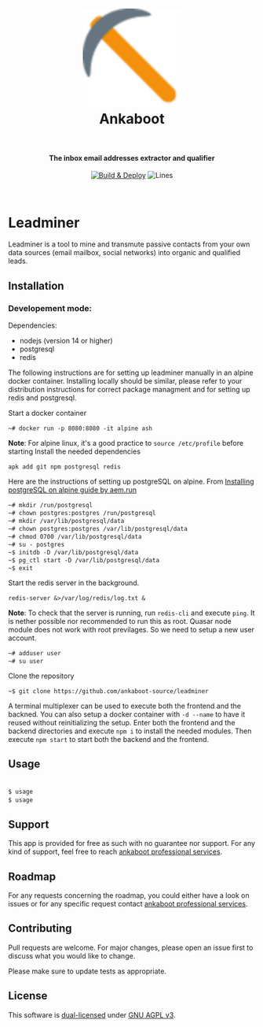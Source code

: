 <h1 align="center">
  <br>
  <a href="https://github.com/ankaboot-source/"><img src="/frontend/public/icons/favicon-128x128.png" alt="Ankaboot" width="200"></a>
  <br>
  Ankaboot
  <br>
  <br>
</h1>
<h4 align="center">The inbox email addresses extractor and qualifier</h4>
<p align="center">
  <a href="https://github.com/ankaboot-source/leadminer/actions/workflows/Deploy.yml"><img src="https://github.com/ankaboot-source/leadminer/actions/workflows/Deploy.yml/badge.svg?branch=main" alt="Build & Deploy"></a>
  <img src="https://img.shields.io/badge/Coverage-87.9%25-yellow.svg?style=flat" alt="Lines"></a>
</p>
<br>

# Leadminer

Leadminer is a tool to mine and transmute passive contacts from your own data sources (email mailbox, social networks) into organic and qualified leads.

## Installation

### Developement mode:
Dependencies:
* nodejs (version 14 or higher)
* postgresql
* redis

The following instructions are for setting up leadminer manually in an alpine docker container. Installing locally should be similar, please refer to your distribution instructions for correct package managment and for setting up redis and postgresql.

Start a docker container
```shell
~# docker run -p 8080:8080 -it alpine ash
```
**Note**: For alpine linux, it's a good practice to `source /etc/profile` before starting
Install the needed dependencies
```shell
apk add git npm postgresql redis
```
Here are the instructions of setting up postgreSQL on alpine. From [Installing postgreSQL on alpine guide by aem.run](https://aem.run/posts/2021-05-30-installing-postgresql-on-alpine-rpi/) 
```shell
~# mkdir /run/postgresql
~# chown postgres:postgres /run/postgresql
~# mkdir /var/lib/postgresql/data
~# chown postgres:postgres /var/lib/postgresql/data
~# chmod 0700 /var/lib/postgresql/data
~# su - postgres
~$ initdb -D /var/lib/postgresql/data
~$ pg_ctl start -D /var/lib/postgresql/data
~$ exit
```
Start the redis server in the background.
```shell
redis-server &>/var/log/redis/log.txt &
```
**Note**: To check that the server is running, run `redis-cli` and execute `ping`.
It is nether possible nor recommended to run this as root. Quasar node module does not work with root previlages. So we need to setup a new user account.
```shell
~# adduser user
~# su user
```
Clone the repository
```shell
~$ git clone https://github.com/ankaboot-source/leadminer
```
A terminal multiplexer can be used to execute both the frontend and the backned. You can also setup a docker container with `-d --name` to have it reused without reinitializing the setup.
Enter both the frontend and the backend directories and execute `npm i` to install the needed modules. Then execute `npm start` to start both the backend and the frontend.

## Usage

```bash

$ usage
$ usage

```

## Support

This app is provided for free as such with no guarantee nor support. For any kind of support, feel free to reach [ankaboot professional services](contact@ankaboot.fr).

## Roadmap

For any requests concerning the roadmap, you could either have a look on issues or for any specific request contact [ankaboot professional services](contact@ankaboot.fr).

## Contributing

Pull requests are welcome. For major changes, please open an issue first to discuss what you would like to change.

Please make sure to update tests as appropriate.

## License
This software is [dual-licensed](DUAL-LICENSE.md) under [GNU AGPL v3](LICENSE).
